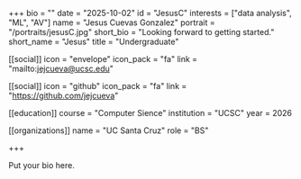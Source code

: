 +++
bio = ""
date = "2025-10-02"
id = "JesusC"
interests = ["data analysis", "ML", "AV"]
name = "Jesus Cuevas Gonzalez"
portrait = "/portraits/jesusC.jpg"
short_bio = "Looking forward to getting started."
short_name = "Jesus"
title = "Undergraduate"

[[social]]
    icon = "envelope"
    icon_pack = "fa"
    link = "mailto:jejcueva@ucsc.edu"




[[social]]
    icon = "github"
    icon_pack = "fa"
    link = "https://github.com/jejcueva"

[[education]]
    course = "Computer Sience"
    institution = "UCSC"
    year = 2026
    
[[organizations]]
    name = "UC Santa Cruz"
    role = "BS"

+++

Put your bio here.
